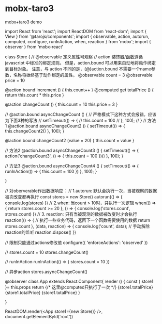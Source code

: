 # mobx-taro3
mobx+taro3 demo


import React from 'react';
import ReactDOM from 'react-dom';
import { View } from '@tarojs/components';
import { observable, action, autorun, computed, configure, runInAction, when, reaction }  from 'mobx';
import { observer } from 'mobx-react'

class Store {
  // @observable 定义属性可观察
  // action 装饰器/函数遵循 javascript 中标准的绑定规则。 但是，action.bound 可以用来自动地将动作绑定到目标对象。 注意，与 action 不同的是，(@)action.bound 不需要一个name参数，名称将始终基于动作绑定的属性。
  @observable count = 3
  @observable price = 10

  @action.bound increment () {
    this.count++
  }
  @computed get totalPrice () {
    return this.count * this.price
  }

  @action changeCount () {
    this.count = 10
    this.price = 3
  }

  // @action.bound asyncChangeCount () { // 严格模式下这种方式会报错，应该为下面3种的写法
  //   setTimeout(() => {
  //     this.count = 100
  //   }, 100);
  // }
  // 方法1
  @action.bound asyncChangeCount2 () {
    setTimeout(() => {
      this.changeCount2()
    }, 100);
  }

  @action.bound changeCount2 (value = 20) {
    this.count = value
  }

  // 方法2
  @action.bound asyncChangeCount3 () {
    setTimeout(() => {
      action('changeCount3', () => {
        this.count = 100
      })()
    }, 100);
  }

  // 方法3
  @action.bound asyncChangeCount4 () {
    setTimeout(() => {
      runInAction(() => {
        this.count = 100
      })
    }, 100);
  }

}

// 对oberverable作出数据响应：
// 1.autorun: 默认会执行一次，当被观察的数据被次改变都再执行
const stores = new Store()
autorun(() => {
  console.log(stores)
})
// 2.when: 当count > 10时，只执行一次逻辑
when(() => {
  return stores.count >= 20
}, () => {
  console.log('stores.count', stores.count)
})
// 3. reaction: 只有当被观测的数据被改变时才会执行
reaction(() => {
  // 执行一些业务代码，返回下一个函数需要使用的数据
  return stores.count
}, (data, reaction) => {
  console.log('count', data);
  // 手动解除reaction的监听
  reaction.dispose()
})


// 限制只能通过actions修改值
configure({
  'enforceActions': 'observed'
})

// stores.count = 10
stores.changeCount()

// runInAction
runInAction(() => {
  stores.count = 10
})

// 异步action
stores.asyncChangeCount()


@observer
class App extends React.Component{
     render () {
        const { store1 }= this.props
        return <View>
            {/* 这里@computed只执行了一次 */}
            <View>{store1.totalPrice}</View>
            <View>{store1.totalPrice}</View>
            <View>{store1.totalPrice}</View>
          </View>
    }

}

ReactDOM.render(<App store1={new Store()} />, document.getElementById('root'))
